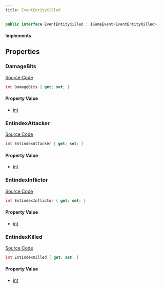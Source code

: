 ```yaml
---
title: EventEntityKilled
---
```


```csharp
public interface EventEntityKilled : IGameEvent<EventEntityKilled>
```

#### Implements

## Properties

### DamageBits

[Source Code](https://github.com/swiftly-solution/swiftlys2/blob/main/managed/src/SwiftlyS2.Generated/GameEvents/Interfaces/EventEntityKilled.cs#L36)

```csharp
int DamageBits { get; set; }
```

#### Property Value

- [int](https://learn.microsoft.com/dotnet/api/system.int32)

### EntindexAttacker

[Source Code](https://github.com/swiftly-solution/swiftlys2/blob/main/managed/src/SwiftlyS2.Generated/GameEvents/Interfaces/EventEntityKilled.cs#L26)

```csharp
int EntindexAttacker { get; set; }
```

#### Property Value

- [int](https://learn.microsoft.com/dotnet/api/system.int32)

### EntindexInflictor

[Source Code](https://github.com/swiftly-solution/swiftlys2/blob/main/managed/src/SwiftlyS2.Generated/GameEvents/Interfaces/EventEntityKilled.cs#L31)

```csharp
int EntindexInflictor { get; set; }
```

#### Property Value

- [int](https://learn.microsoft.com/dotnet/api/system.int32)

### EntindexKilled

[Source Code](https://github.com/swiftly-solution/swiftlys2/blob/main/managed/src/SwiftlyS2.Generated/GameEvents/Interfaces/EventEntityKilled.cs#L21)

```csharp
int EntindexKilled { get; set; }
```

#### Property Value

- [int](https://learn.microsoft.com/dotnet/api/system.int32)

